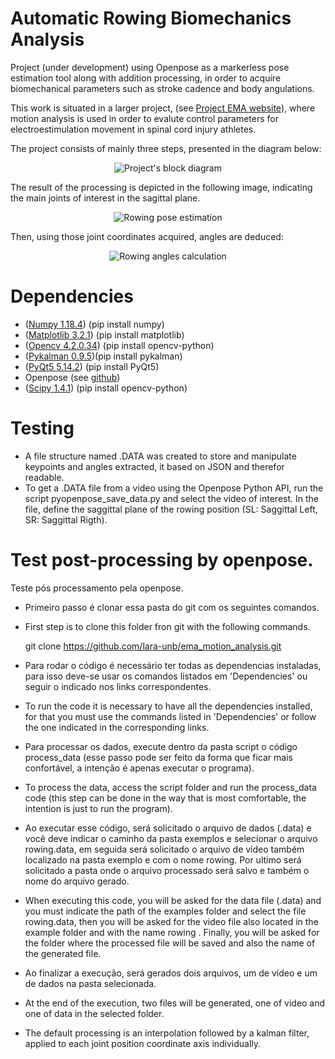 # Automatic Rowing Biomechanics Analysis

Project (under development) using Openpose as a markerless pose estimation tool along with addition processing, in order to acquire biomechanical parameters such as stroke cadence and body angulations. 

This work is situated in a larger project, (see [Project EMA website](http://projectema.com)), where motion analysis is used in order to evalute control parameters for electroestimulation movement in spinal cord injury athletes.

The project consists of mainly three steps, presented in the diagram below:

<p align="center">
  <img src="https://github.com/lara-unb/ema_motion_analysis/blob/master/images/Visão_geral.png?raw=true" alt="Project's block diagram"/>
</p>

The result of the processing is depicted in the following image, indicating the main joints of interest in the sagittal plane. 

<p align="center">
  <img src="https://github.com/lara-unb/ema_motion_analysis/blob/master/images/kp.png?raw=true" alt="Rowing pose estimation"/>
</p>

Then, using those joint coordinates acquired, angles are deduced: 
 
<p align="center">
  <img src="https://github.com/lara-unb/ema_motion_analysis/blob/master/images/ang_1.png?raw=true" alt="Rowing angles calculation"/>
</p>

# Dependencies

- ([Numpy 1.18.4](https://pypi.org/project/numpy/)) (pip install numpy)
- ([Matplotlib 3.2.1](https://pypi.org/project/matplotlib/)) (pip install matplotlib)
- ([Opencv 4.2.0.34](https://pypi.org/project/opencv-python)) (pip install opencv-python)
- ([Pykalman 0.9.5](https://pypi.org/project/pykalman/))(pip install pykalman)
- ([PyQt5 5.14.2](https://pypi.org/project/PyQt5/)) (pip install PyQt5)
- Openpose (see [github](https://github.com/CMU-Perceptual-Computing-Lab/openpose))
- ([Scipy 1.4.1](https://pypi.org/project/scipy/)) (pip install opencv-python)

# Testing

- A file structure named .DATA was created to store and manipulate keypoints and angles extracted, it based on JSON and therefor readable.
- To get a .DATA file from a video using the Openpose Python API, run the script pyopenpose_save_data.py and select the video of interest. In the file, define the saggittal plane of the rowing position (SL: Saggittal Left, SR: Saggittal Rigth).


# Test post-processing by openpose.
Teste pós processamento pela openpose. 

- Primeiro passo é clonar essa pasta do git com os seguintes comandos. 
- First step is to clone this folder fron git with the following commands. 

	git clone https://github.com/lara-unb/ema_motion_analysis.git

- Para rodar o código é necessário ter todas as dependencias instaladas, para isso deve-se usar os comandos listados em 'Dependencies' ou seguir o indicado nos links correspondentes.
- To run the code it is necessary to have all the dependencies installed, for that you must use the commands listed in 'Dependencies' or follow the one indicated in the corresponding links.

- Para processar os dados, execute dentro da pasta script o código process_data (esse passo pode ser feito da forma que ficar mais confortável, a intenção é apenas executar o programa).  
- To process the data, access the script folder and run the process_data code (this step can be done in the way that is most comfortable, the intention is just to run the program).

- Ao executar esse código, será solicitado o arquivo de dados (.data) e você deve indicar o caminho da pasta exemplos e selecionar o arquivo rowing.data, em seguida será solicitado o arquivo de vídeo também localizado na pasta exemplo e com o nome rowing. Por ultimo será solicitado a pasta onde o arquivo processado será salvo e também o nome do arquivo gerado.
- When executing this code, you will be asked for the data file (.data) and you must indicate the path of the examples folder and select the file rowing.data, then you will be asked for the video file also located in the example folder and with the name rowing . Finally, you will be asked for the folder where the processed file will be saved and also the name of the generated file.

- Ao finalizar a execução, será gerados dois arquivos, um de vídeo e um de dados na pasta selecionada.
- At the end of the execution, two files will be generated, one of video and one of data in the selected folder.


- The default processing is an interpolation followed by a kalman filter, applied to each joint position coordinate axis individually.


